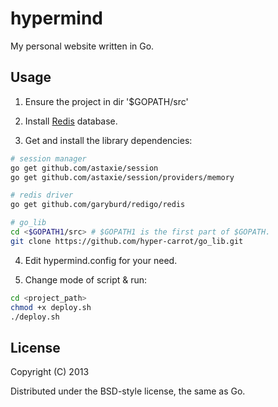 # hypermind

My personal website written in Go.

## Usage

1.  Ensure the project in dir '$GOPATH/src'

2.  Install [Redis](http://redis.io/) database.

3.  Get and install the library dependencies:

```bash
# session manager 
go get github.com/astaxie/session
go get github.com/astaxie/session/providers/memory

# redis driver
go get github.com/garyburd/redigo/redis

# go_lib
cd <$GOPATH1/src> # $GOPATH1 is the first part of $GOPATH.
git clone https://github.com/hyper-carrot/go_lib.git
```
4.  Edit hypermind.config for your need.

5.  Change mode of script & run:

```bash
cd <project_path>
chmod +x deploy.sh
./deploy.sh
```

## License
 
Copyright (C) 2013

Distributed under the BSD-style license, the same as Go.

